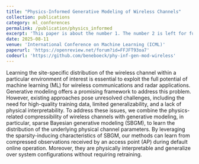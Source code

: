```yaml
---
title: "Physics-Informed Generative Modeling of Wireless Channels"
collection: publications
category: ml_conferences
permalink: /publication/physics_informed
excerpt: 'This paper is about the number 1. The number 2 is left for future work.'
date: 2025-08-11
venue: 'International Conference on Machine Learning (ICML)'
paperurl: 'https://openreview.net/forum?id=FFJFT93oa7'
codeurl: 'https://github.com/beneboeck/phy-inf-gen-mod-wireless'
---
```

Learning the site-specific distribution of the wireless channel within a particular environment of interest is essential to exploit the full potential of machine learning (ML) for wireless communications and radar applications. Generative modeling offers a promising framework to address this problem. However, existing approaches pose unresolved challenges, including the need for high-quality training data, limited generalizability, and a lack of physical interpretability. To address these issues, we combine the physics-related compressibility of wireless channels with generative modeling, in particular, sparse Bayesian generative modeling (SBGM), to learn the distribution of the underlying physical channel parameters. By leveraging the sparsity-inducing characteristics of SBGM, our methods can learn from compressed observations received by an access point (AP) during default online operation. Moreover, they are physically interpretable and generalize over system configurations without requiring retraining.